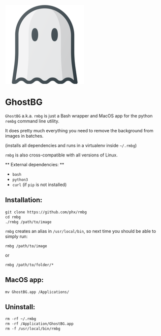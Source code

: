 ![GhostBG](./icon.png?raw=true)

# GhostBG

`GhostBG` a.k.a. `rmbg` is just a Bash wrapper and MacOS app for the python `rembg` command line utility.

It does pretty much everything you need to remove the background from images in batches.

(installs all dependencies and runs in a virtualenv inside `~/.rmbg`)

`rmbg` is also cross-compatible with all versions of Linux.

** External dependencies: **

- `bash`
- `python3`
- `curl` (if `pip` is not installed)

## Installation:

```
git clone https://github.com/phx/rmbg
cd rmbg
./rmbg /path/to/image
```

`rmbg` creates an alias in `/usr/local/bin`, so next time you should be able to simply run:

```
rmbg /path/to/image
```

or

```
rmbg /path/to/folder/*
```

## MacOS app:

```
mv GhostBG.app /Applications/
```

## Uninstall:

```
rm -rf ~/.rmbg
rm -rf /Application/GhostBG.app
rm -f /usr/local/bin/rmbg
```
